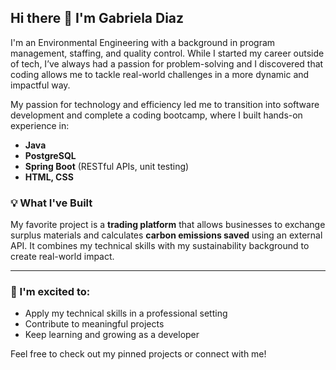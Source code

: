 ## Hi there 👋 I'm Gabriela Diaz

I'm an Environmental Engineering with a background in program management, staffing, and quality control. While I started my career outside of tech, I’ve always had a passion for problem-solving and I discovered that coding allows me to tackle real-world challenges in a more dynamic and impactful way.

My passion for technology and efficiency led me to transition into software development and complete a coding bootcamp, where I built hands-on experience in:

- **Java**
- **PostgreSQL**
- **Spring Boot** (RESTful APIs, unit testing)
- **HTML, CSS**

### 💡 What I've Built
My favorite project is a **trading platform** that allows businesses to exchange surplus materials and calculates **carbon emissions saved** using an external API. It combines my technical skills with my sustainability background to create real-world impact.

---

### 🚀 I'm excited to:
- Apply my technical skills in a professional setting
- Contribute to meaningful projects
- Keep learning and growing as a developer

Feel free to check out my pinned projects or connect with me!


<!--
**Gabrieladg22/gabrieladg22** is a ✨ _special_ ✨ repository because its `README.md` (this file) appears on your GitHub profile.

Here are some ideas to get you started:

- 🔭 I’m currently working on ...
- 🌱 I’m currently learning ...
- 👯 I’m looking to collaborate on ...
- 🤔 I’m looking for help with ...
- 💬 Ask me about ...
- 📫 How to reach me: ...
- 😄 Pronouns: ...
- ⚡ Fun fact: ...
-->

